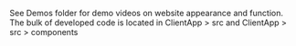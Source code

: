 See Demos folder for demo videos on website appearance and function.
The bulk of developed code is located in ClientApp > src and ClientApp > src > components
